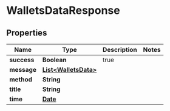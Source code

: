 
# WalletsDataResponse

## Properties
Name | Type | Description | Notes
------------ | ------------- | ------------- | -------------
**success** | **Boolean** | true | 
**message** | [**List&lt;WalletsData&gt;**](WalletsData.md) |  | 
**method** | **String** |  | 
**title** | **String** |  | 
**time** | [**Date**](Date.md) |  | 



